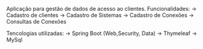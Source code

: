 Aplicação para gestão de dados de acesso ao clientes.
Funcionalidades:
-> Cadastro de clientes
-> Cadastro de Sistemas
-> Cadastro de Conexões
-> Consultas de Conexões

Tencologias utilizadas:
-> Spring Boot (Web,Security, Data)
-> Thymeleaf
-> MySql

